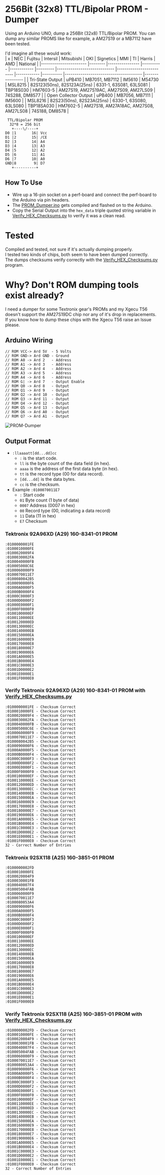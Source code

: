# 256Bit (32x8) TTL/Bipolar PROM - Dumper
Using an Arduino UNO, dump a 256Bit (32x8) TTL/Bipolar PROM.
You can dump any similar PROMS like for example, a AM27S19 or a MB7112 have been tested. 

I'd imagine all these would work:  
| x                     	| NEC    	| Fujitsu        	| Intersil 	| Mitsubishi 	| OKI     	| Signetics                   	| MMI                     	| TI         	| Harris   	| AMD                                   	| National       	|
|-----------------------	|--------	|----------------	|----------	|------------	|---------	|-----------------------------	|-------------------------	|------------	|----------	|---------------------------------------	|----------------	|
| Tri-State Output      	| uPB410 	| MB7051, MB7112 	| IM5610   	| M54730     	| MSL8215 	| 82S123(50ns), 82S123A(25ns) 	| 6331-1, 63S081, 63LS081 	| TBP18S030  	| HM7603-5 	| AM27S19, AM27S19AC, AM27S09, AM27LS09 	| 74S288, DM8577 	|
| Open Collector Output 	| uPB400 	| MB7056, MB7111 	| IM5600   	|            	| MSL8216 	| 82S23(50ns), 82S23A(25ns)   	| 6330-1, 63S080, 63LS080 	| TBP18SA030 	| HM7602-5 	| AM27S18, AM27A18AC, AM27S08, AM27LS08 	| 74S188, DM8578 	|

```
 TTL/Bipolar PROM
  32*8 = 256 bit  
   +----\/----+  
D0 |1       16| Vcc  
D1 |2       15| /CE  
D2 |3       14| A4  
D3 |4       13| A3  
D4 |5       12| A2  
D5 |6       11| A1  
D6 |7       10| A0  
GND|8        9| D7  
   +----------+  
```

## How To Use
- Wire up a 16-pin socket on a perf-board and connect the perf-board to the Arduino via pin headers.
- The [PROM_Dumper.ino](PROM_Dumper.ino) gets compiled and flashed on to the Arduino.  
- Copy the Serial Output into the `hex_data` triple quoted string variable in [Verify_HEX_Checksums.py](Verify_HEX_Checksums.py) to verify it was a clean read.

# Tested
Compiled and tested, not sure if it's actually dumping properly.  
I tested two kinds of chips, both seem to have been dumped correctly.  
The dumps checksums verify correctly with the [Verify_HEX_Checksums.py](Verify_HEX_Checksums.py) program.

# Why? Don't ROM dumping tools exist already? 
I need a dumper for some Textronix gear's PROMs and my Xgecu T56 doesn't support the AM27S19DC chip nor any of it's drop in replacements.  
If you know how to dump these chips with the Xgecu T56 raise an Issue please.

## Arduino Wiring
```
// ROM VCC-> Ard 5V  - 5 Volts
// ROM GND-> Ard GND - Ground
// ROM A0 -> Ard 2   - Address
// ROM A1 -> Ard 3   - Address
// ROM A2 -> Ard 4   - Address
// ROM A3 -> Ard 5   - Address
// ROM A4 -> Ard 6   - Address
// ROM G| -> Ard 7   - Output Enable
// ROM Q0 -> Ard 8   - Output
// ROM Q1 -> Ard 9   - Output
// ROM Q2 -> Ard 10  - Output
// ROM Q3 -> Ard 11  - Output
// ROM Q4 -> Ard 12  - Output
// ROM Q5 -> Ard 13  - Output
// ROM Q6 -> Ard A0  - Output
// ROM Q7 -> Ard A1  - Output
```
![PROM-Dumper](https://github.com/SaxonRah/PROM-Dumper/blob/main/PROM-Dumper.png?raw=true)

## Output Format
- `:llaaaatt[dd...dd]cc`
  - `:` is the start code.
  - `ll` is the byte count of the data field (in hex).
  - `aaaa` is the address of the first data byte (in hex).
  - `tt` is the record type (00 for data record).
  - `[dd...dd]` is the data bytes.
  - `cc` is the checksum.
- Example `:0100070011E7` 
  - `:` Start code
  - `01` Byte count (1 byte of data)
  - `0007` Address (0007 in hex)
  - `00` Record type (00, indicating a data record)
  - `11` Data (11 in hex)
  - `E7` Checksum

### Tektronix 92A96XD (A29) 160-8341-01 PROM
```
:0100000001FE
:0100010000FE
:0100020009F4
:0100030002FA
:0100040000FB
:010005008C6E
:0100060000F9
:0100070011E7
:0100080042B5
:0100090000F6
:01000A0000F5
:01000B0000F4
:01000C0000F3
:01000D0000F2
:01000E0000F1
:01000F0000F0
:0100100000EF
:0100110000EE
:0100120000ED
:0100130000EC
:0100140000EB
:0100150000EA
:0100160000E9
:0100170000E8
:0100180000E7
:0100190000E6
:01001A0000E5
:01001B0000E4
:01001C0000E3
:01001D0000E2
:01001E0000E1
:01001F0000E0
```

### Verify Tektronix 92A96XD (A29) 160-8341-01 PROM with [Verify_HEX_Checksums.py](Verify_HEX_Checksums.py)
```
:0100000001FE - Checksum Correct
:0100010000FE - Checksum Correct
:0100020009F4 - Checksum Correct
:0100030002FA - Checksum Correct
:0100040000FB - Checksum Correct
:010005008C6E - Checksum Correct
:0100060000F9 - Checksum Correct
:0100070011E7 - Checksum Correct
:0100080042B5 - Checksum Correct
:0100090000F6 - Checksum Correct
:01000A0000F5 - Checksum Correct
:01000B0000F4 - Checksum Correct
:01000C0000F3 - Checksum Correct
:01000D0000F2 - Checksum Correct
:01000E0000F1 - Checksum Correct
:01000F0000F0 - Checksum Correct
:0100100000EF - Checksum Correct
:0100110000EE - Checksum Correct
:0100120000ED - Checksum Correct
:0100130000EC - Checksum Correct
:0100140000EB - Checksum Correct
:0100150000EA - Checksum Correct
:0100160000E9 - Checksum Correct
:0100170000E8 - Checksum Correct
:0100180000E7 - Checksum Correct
:0100190000E6 - Checksum Correct
:01001A0000E5 - Checksum Correct
:01001B0000E4 - Checksum Correct
:01001C0000E3 - Checksum Correct
:01001D0000E2 - Checksum Correct
:01001E0000E1 - Checksum Correct
:01001F0000E0 - Checksum Correct
32 - Correct Number of Entries
```

### Tektronix 92SX118 (A25) 160-3851-01 PROM
```
:0100000002FD
:0100010000FE
:0100020004F9
:0100030001FB
:0100040007F4
:010005004FAB
:0100060000F9
:0100070011E7
:0100080053A4
:0100090000F6
:01000A0000F5
:01000B0000F4
:01000C0000F3
:01000D0000F2
:01000E0000F1
:01000F0000F0
:0100100000EF
:0100110000EE
:0100120000ED
:0100130000EC
:0100140000EB
:0100150000EA
:0100160000E9
:0100170000E8
:0100180000E7
:0100190000E6
:01001A0000E5
:01001B0000E4
:01001C0000E3
:01001D0000E2
:01001E0000E1
:01001F0000E0
```

### Verify Tektronix 92SX118 (A25) 160-3851-01 PROM with [Verify_HEX_Checksums.py](Verify_HEX_Checksums.py)
```
:0100000002FD - Checksum Correct
:0100010000FE - Checksum Correct
:0100020004F9 - Checksum Correct
:0100030001FB - Checksum Correct
:0100040007F4 - Checksum Correct
:010005004FAB - Checksum Correct
:0100060000F9 - Checksum Correct
:0100070011E7 - Checksum Correct
:0100080053A4 - Checksum Correct
:0100090000F6 - Checksum Correct
:01000A0000F5 - Checksum Correct
:01000B0000F4 - Checksum Correct
:01000C0000F3 - Checksum Correct
:01000D0000F2 - Checksum Correct
:01000E0000F1 - Checksum Correct
:01000F0000F0 - Checksum Correct
:0100100000EF - Checksum Correct
:0100110000EE - Checksum Correct
:0100120000ED - Checksum Correct
:0100130000EC - Checksum Correct
:0100140000EB - Checksum Correct
:0100150000EA - Checksum Correct
:0100160000E9 - Checksum Correct
:0100170000E8 - Checksum Correct
:0100180000E7 - Checksum Correct
:0100190000E6 - Checksum Correct
:01001A0000E5 - Checksum Correct
:01001B0000E4 - Checksum Correct
:01001C0000E3 - Checksum Correct
:01001D0000E2 - Checksum Correct
:01001E0000E1 - Checksum Correct
:01001F0000E0 - Checksum Correct
32 - Correct Number of Entries
```

